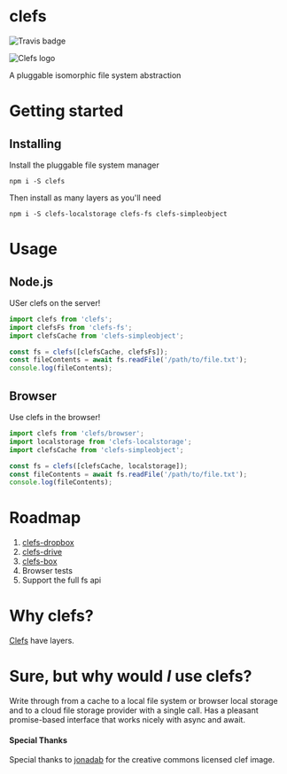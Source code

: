 # clefs

![Travis badge](https://travis-ci.org/doug-wade/clefs.svg?branch=master)

![Clefs logo](http://doug-wade.github.io/clefs/img/logo.svg)

A pluggable isomorphic file system abstraction

# Getting started

## Installing

Install the pluggable file system manager

```shell
npm i -S clefs
```

Then install as many layers as you'll need

```shell
npm i -S clefs-localstorage clefs-fs clefs-simpleobject
```


# Usage

## Node.js

USer clefs on the server!

```javascript
import clefs from 'clefs';
import clefsFs from 'clefs-fs';
import clefsCache from 'clefs-simpleobject';

const fs = clefs([clefsCache, clefsFs]);
const fileContents = await fs.readFile('/path/to/file.txt');
console.log(fileContents);
```

## Browser

Use clefs in the browser!

```javascript
import clefs from 'clefs/browser';
import localstorage from 'clefs-localstorage';
import clefsCache from 'clefs-simpleobject';

const fs = clefs([clefsCache, localstorage]);
const fileContents = await fs.readFile('/path/to/file.txt');
console.log(fileContents);
```


# Roadmap

1. [clefs-dropbox](https://www.npmjs.com/package/dropbox)
1. [clefs-drive](https://www.npmjs.com/package/google-drive)
1. [clefs-box](https://www.npmjs.com/package/nodejs-box)
1. Browser tests
1. Support the full fs api


# Why clefs?

[Clefs](https://en.wikipedia.org/wiki/Clef) have layers.


# Sure, but why would _I_ use clefs?

Write through from a cache to a local file system or browser local storage
and to a cloud file storage provider with a single call.  Has a pleasant
promise-based interface that works nicely with async and await.


#### Special Thanks
Special thanks to [jonadab](https://openclipart.org/detail/36835/bass-clef-01)
for the creative commons licensed clef image.

